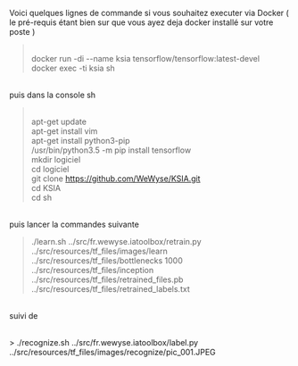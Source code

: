 Voici quelques lignes de commande si vous souhaitez executer via Docker ( le pré-requis étant bien sur que vous ayez deja docker installé sur votre poste )

> <br>docker run -di --name ksia tensorflow/tensorflow:latest-devel 
> <br>docker exec -ti ksia sh

<br>puis dans la console sh

> <br>apt-get update
> <br>apt-get install vim
> <br>apt-get install python3-pip
> <br>/usr/bin/python3.5 -m pip install tensorflow
> <br>mkdir logiciel
> <br>cd logiciel
> <br>git clone https://github.com/WeWyse/KSIA.git
> <br>cd KSIA
> <br>cd sh

<br>puis lancer la commandes suivante
> ./learn.sh ../src/fr.wewyse.iatoolbox/retrain.py ../src/resources/tf_files/images/learn ../src/resources/tf_files/bottlenecks 1000 ../src/resources/tf_files/inception ../src/resources/tf_files/retrained_files.pb ../src/resources/tf_files/retrained_labels.txt

<br> suivi de 

<br> 
> ./recognize.sh ../src/fr.wewyse.iatoolbox/label.py ../src/resources/tf_files/images/recognize/pic_001.JPEG